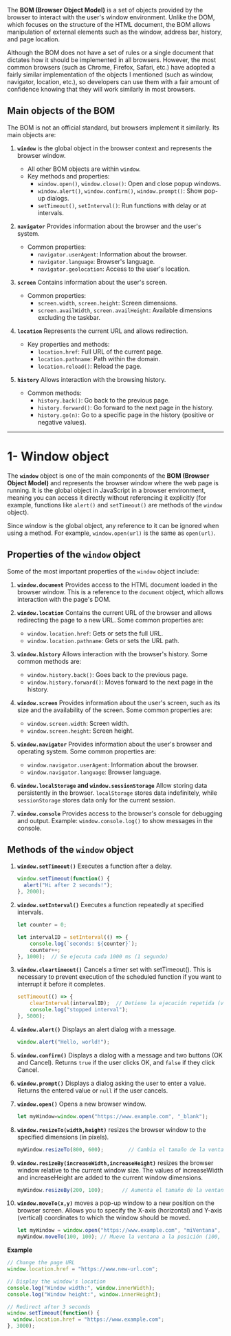 The **BOM (Browser Object Model)** is a set of objects provided by the browser to interact with the user's window environment. Unlike the DOM, which focuses on the structure of the HTML document, the BOM allows manipulation of external elements such as the window, address bar, history, and page location.

Although the BOM does not have a set of rules or a single document that dictates how it should be implemented in all browsers. However, the most common browsers (such as Chrome, Firefox, Safari, etc.) have adopted a fairly similar implementation of the objects I mentioned (such as window, navigator, location, etc.), so developers can use them with a fair amount of confidence knowing that they will work similarly in most browsers.


## Main objects of the BOM

The BOM is not an official standard, but browsers implement it similarly. Its main objects are:

1. **`window`**  is the global object in the browser context and represents the browser window.  
   - All other BOM objects are within `window`.  
   - Key methods and properties:  
     - `window.open()`, `window.close()`: Open and close popup windows.  
     - `window.alert()`, `window.confirm()`, `window.prompt()`: Show pop-up dialogs.  
     - `setTimeout()`, `setInterval()`: Run functions with delay or at intervals.  

2. **`navigator`** Provides information about the browser and the user's system.  
   - Common properties:  
     - `navigator.userAgent`: Information about the browser.  
     - `navigator.language`: Browser's language.  
     - `navigator.geolocation`: Access to the user's location.  

3. **`screen`** Contains information about the user's screen.  
   - Common properties:  
     - `screen.width`, `screen.height`: Screen dimensions.  
     - `screen.availWidth`, `screen.availHeight`: Available dimensions excluding the taskbar.  

4. **`location`** Represents the current URL and allows redirection.  
   - Key properties and methods:  
     - `location.href`: Full URL of the current page.  
     - `location.pathname`: Path within the domain.  
     - `location.reload()`: Reload the page.  

5. **`history`** Allows interaction with the browsing history.  
   - Common methods:  
     - `history.back()`: Go back to the previous page.  
     - `history.forward()`: Go forward to the next page in the history.  
     - `history.go(n)`: Go to a specific page in the history (positive or negative values).  

----

# 1- Window object

The **`window`** object is one of the main components of the **BOM (Browser Object Model)** and represents the browser window where the web page is running. It is the global object in JavaScript in a browser environment, meaning you can access it directly without referencing it explicitly (for example, functions like `alert()` and `setTimeout()` are methods of the `window` object).

 Since window is the global object, any reference to it can be ignored when using a method. For example, `window.open(url)` is the same as `open(url)`.

## Properties of the `window` object

Some of the most important properties of the `window` object include:

1. **`window.document`** Provides access to the HTML document loaded in the browser window. This is a reference to the `document` object, which allows interaction with the page's DOM.

2. **`window.location`** Contains the current URL of the browser and allows redirecting the page to a new URL. Some common properties are:
    - `window.location.href`: Gets or sets the full URL.  
    - `window.location.pathname`: Gets or sets the URL path.

3. **`window.history`** Allows interaction with the browser's history.  Some common methods are:
    - `window.history.back()`: Goes back to the previous page.  
    - `window.history.forward()`: Moves forward to the next page in the history.

4. **`window.screen`**  Provides information about the user's screen, such as its size and the availability of the screen.  Some common properties are:
    - `window.screen.width`: Screen width.  
    - `window.screen.height`: Screen height.

5. **`window.navigator`** Provides information about the user's browser and operating system.  Some common properties are:
    - `window.navigator.userAgent`: Information about the browser.  
    - `window.navigator.language`: Browser language.

6. **`window.localStorage` and `window.sessionStorage`**  Allow storing data persistently in the browser. `localStorage` stores data indefinitely, while `sessionStorage` stores data only for the current session.

7. **`window.console`** Provides access to the browser's console for debugging and output. Example: `window.console.log()` to show messages in the console.


## Methods of the `window` object

1. **`window.setTimeout()`** Executes a function after a delay.
     ```javascript
     window.setTimeout(function() {
       alert("Hi after 2 seconds!");
     }, 2000);
     ```

2. **`window.setInterval()`**  Executes a function repeatedly at specified intervals.
    ```javascript
    let counter = 0;

    let intervalID = setInterval(() => {
        console.log(`seconds: ${counter}`);
        counter++;
    }, 1000);  // Se ejecuta cada 1000 ms (1 segundo)
    ```

3. **`window.cleartimeout()`** Cancels a timer set with setTimeout(). This is necessary to prevent execution of the scheduled function if you want to interrupt it before it completes.
    ```javascript
    setTimeout(() => {
        clearInterval(intervalID);  // Detiene la ejecución repetida (ver ejemplo anterior)
        console.log("stopped interval");
    }, 5000);
    ```

4. **`window.alert()`** Displays an alert dialog with a message.  
     ```javascript
     window.alert("Hello, world!");
     ```

5. **`window.confirm()`** Displays a dialog with a message and two buttons (OK and Cancel). Returns `true` if the user clicks OK, and `false` if they click Cancel.

6. **`window.prompt()`** Displays a dialog asking the user to enter a value. Returns the entered value or `null` if the user cancels.

7. **`window.open()`** Opens a new browser window.  
     ```javascript
     let myWindow=window.open("https://www.example.com", "_blank");
     ```

8. **`window.resizeTo(width,height)`** resizes the browser window to the specified dimensions (in pixels).
    ```javascript
    myWindow.resizeTo(800, 600);        // Cambia el tamaño de la ventana a 800x600 píxeles
    ```

9. **`window.resizeBy(increaseWidth,increaseHeight)`** resizes the browser window relative to the current window size. The values of increaseWidth and increaseHeight are added to the current window dimensions.
    ```javascript
    myWindow.resizeBy(200, 100);      // Aumenta el tamaño de la ventana en 200 píxeles de ancho y 100 píxeles de alto
    ```

10. **`window.moveTo(x,y)`** moves a pop-up window to a new position on the browser screen. Allows you to specify the X-axis (horizontal) and Y-axis (vertical) coordinates to which the window should be moved.
    ```javascript
    let myWindow = window.open("https://www.example.com", "miVentana", "width=500, height=500");
    myWindow.moveTo(100, 100); // Mueve la ventana a la posición (100, 100) en la pantalla
    ```
**Example**

```javascript
// Change the page URL
window.location.href = "https://www.new-url.com";

// Display the window's location
console.log("Window width:", window.innerWidth);
console.log("Window height:", window.innerHeight);

// Redirect after 3 seconds
window.setTimeout(function() {
  window.location.href = "https://www.example.com";
}, 3000);
